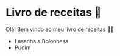 # Livro de receitas :cake:

Olá! Bem vindo ao meu livro de receitas :man_cook:

- Lasanha a Bolonhesa
- Pudim